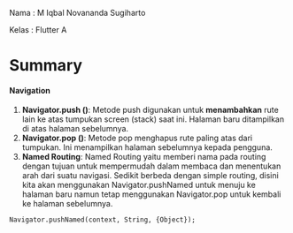Nama : M Iqbal Novananda Sugiharto

Kelas : Flutter A

# Summary

#### Navigation

1.  **Navigator.push ()**: Metode push digunakan untuk **menambahkan** rute lain ke atas tumpukan screen (stack) saat ini. Halaman baru ditampilkan di atas halaman sebelumnya.
2.  **Navigator.pop ()**: Metode pop menghapus rute paling atas dari tumpukan. Ini menampilkan halaman sebelumnya kepada pengguna.
3.  **Named Routing**: Named Routing yaitu memberi nama pada routing dengan tujuan untuk mempermudah dalam membaca dan menentukan arah dari suatu navigasi. Sedikit berbeda dengan simple routing, disini kita akan menggunakan Navigator.pushNamed untuk menuju ke halaman baru namun tetap menggunakan Navigator.pop untuk kembali ke halaman sebelumnya.

```
Navigator.pushNamed(context, String, {Object});
```
